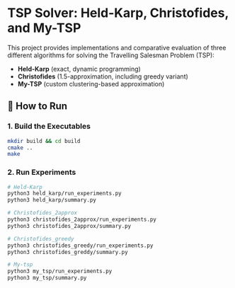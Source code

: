 # TSP Solver: Held-Karp, Christofides, and My-TSP

This project provides implementations and comparative evaluation of three different algorithms for solving the Travelling Salesman Problem (TSP):

- **Held-Karp** (exact, dynamic programming)
- **Christofides** (1.5-approximation, including greedy variant)
- **My-TSP** (custom clustering-based approximation)

## 🚀 How to Run

### 1. Build the Executables

```bash
mkdir build && cd build
cmake ..
make
```

### 2. Run Experiments

```bash
# Held-Karp
python3 held_karp/run_experiments.py
python3 held_karp/summary.py

# Christofides_2approx
python3 christofides_2approx/run_experiments.py
python3 christofides_2approx/summary.py

# Christofides_greedy
python3 christofides_greedy/run_experiments.py
python3 christofides_greddy/summary.py

# My-tsp
python3 my_tsp/run_experiments.py
python3 my_tsp/summary.py
```
